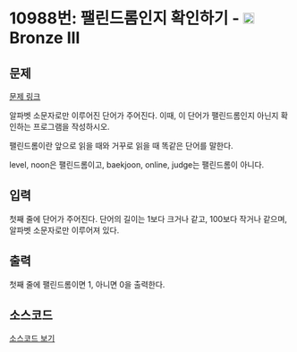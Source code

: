 # 10988번: 팰린드롬인지 확인하기 - <img src="https://static.solved.ac/tier_small/3.svg" style="height:20px" /> Bronze III

<!-- performance -->

<!-- 문제 제출 후 깃허브에 푸시를 했을 때 제출한 코드의 성능이 입력될 공간입니다.-->

<!-- end -->

## 문제

[문제 링크](https://boj.kr/10988)


<p>알파벳 소문자로만 이루어진 단어가 주어진다. 이때, 이 단어가 팰린드롬인지 아닌지 확인하는 프로그램을 작성하시오.</p>

<p>팰린드롬이란 앞으로 읽을 때와 거꾸로 읽을 때 똑같은 단어를 말한다.&nbsp;</p>

<p>level, noon은 팰린드롬이고, baekjoon, online, judge는 팰린드롬이 아니다.</p>



## 입력


<p>첫째 줄에 단어가 주어진다. 단어의 길이는 1보다 크거나 같고, 100보다 작거나 같으며, 알파벳 소문자로만 이루어져 있다.</p>



## 출력


<p>첫째 줄에 팰린드롬이면 1, 아니면 0을 출력한다.</p>



## 소스코드

[소스코드 보기](팰린드롬인지%20확인하기.js)